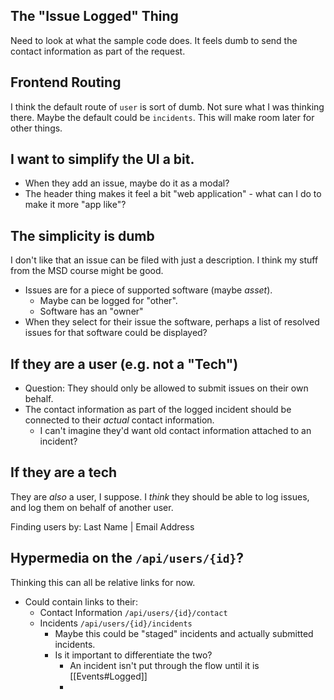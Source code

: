 
## The "Issue Logged" Thing

Need to look at what the sample code does. It feels dumb to send the contact information as part of the request.

## Frontend Routing

I think the default route of `user` is sort of dumb. Not sure what I was thinking there.
Maybe the default could be `incidents`. This will make room later for other things.

## I want to simplify the UI a bit. 
- When they add an issue, maybe do it as a modal?
- The header thing makes it feel a bit "web application" - what can I do to make it more "app like"?

## The simplicity is dumb

I don't like that an issue can be filed with just a description. I think my stuff from the MSD course might be good.

- Issues are for a piece of supported software (maybe *asset*).
	- Maybe can be logged for "other".
	- Software has an "owner"
- When they select for their issue the software, perhaps a list of resolved issues for that software could be displayed?
## If they are a user (e.g. not a "Tech")

- Question: They should only be allowed to submit issues on their own behalf.
- The contact information as part of the logged incident should be connected to their *actual* contact information.
	- I can't imagine they'd want old contact information attached to an incident?

## If they are a tech

They are *also* a user, I suppose. I *think* they should be able to log issues, and log them on behalf of another user. 

Finding users by:  Last Name | Email Address 


## Hypermedia on the `/api/users/{id}`?

Thinking this can all be relative links for now.

- Could contain links to their:
	- Contact Information `/api/users/{id}/contact`
	- Incidents `/api/users/{id}/incidents`
		- Maybe this could be "staged" incidents and actually submitted incidents.
		- Is it important to differentiate the two?
			- An incident isn't put through the flow until it is [[Events#Logged]]
			- 